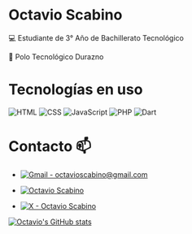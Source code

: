# Octavio Scabino
💻 Estudiante de 3° Año de Bachillerato Tecnológico

🏫 Polo Tecnológico Durazno

# Tecnologías en uso
![HTML](https://img.shields.io/badge/HTML5-E34F26?style=for-the-badge&logo=html5&logoColor=white)
![CSS](https://img.shields.io/badge/CSS-1572B6?style=for-the-badge&logo=css&logoColor=white)
![JavaScript](https://img.shields.io/badge/JavaScript-F7DF1E?style=for-the-badge&logo=javascript&logoColor=black)
![PHP](https://img.shields.io/badge/PHP-777BB4?style=for-the-badge&logo=php&logoColor=white)
![Dart](https://img.shields.io/badge/Dart-0175C2?style=for-the-badge&logo=dart&logoColor=white)

# Contacto 📫
<ul>
  
<li>
  
[![Gmail - octavioscabino@gmail.com](https://img.shields.io/badge/Gmail-D14836?style=for-the-badge&logo=gmail&logoColor=white)](mailto:octavioscavino16@gmail.com)

</li>

<li>
  
[![Octavio Scabino](https://img.shields.io/badge/Instagram-833AB4?style=for-the-badge&logo=instagram&logoColor=white)](https://instagram.com/octavioscabino)

</li>
<li>

[![X - Octavio Scabino](https://img.shields.io/badge/Twitter-000000?style=for-the-badge&logo=x&logoColor=white)](https://twitter.com/octavio162008)

</li>
</ul>

[![Octavio's GitHub stats](https://github-readme-stats.vercel.app/api?username=OttoOctaviusssss16)](https://github.com/anuraghazra/github-readme-stats)
